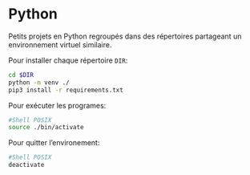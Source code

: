 # Python

Petits projets en Python regroupés dans des répertoires partageant un environnement virtuel similaire.

Pour installer chaque répertoire `DIR`:
```bash
cd $DIR
python -m venv ./
pip3 install -r requirements.txt
```

Pour exécuter les programes:
```sh
#Shell POSIX
source ./bin/activate
```

Pour quitter l’environement:
```sh
#Shell POSIX
deactivate
```
